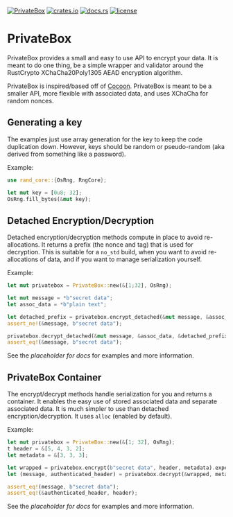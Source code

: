 [![PrivateBox](https://github.com/jordanisaacs/privatebox/actions/workflows/rust.yml/badge.svg)](https://github.com/jordanisaacs/privatebox)
[![crates.io](https://img.shields.io/crates/v/privatebox.svg)](https://crates.io/crates/privatebox)
[![docs.rs](https://docs.rs/privatebox/badge.svg)](https://docs.rs/privatebox/)
[![license](https://img.shields.io/badge/license-MIT-blue.svg)](https://github.com/jordanisaacs/privatebox/blob/master/LICENSE)

# PrivateBox

PrivateBox provides a small and easy to use API to encrypt your data. It is meant to do one thing, be a simple wrapper and validator around the RustCrypto XChaCha20Poly1305 AEAD encryption algorithm.

PrivateBox is inspired/based off of [Cocoon](https://github.com/fadeevab/cocoon/blob/master/README.md). PrivateBox is meant to be a smaller API, more flexible with associated data, and uses XChaCha for random nonces.

## Generating a key

The examples just use array generation for the key to keep the code duplication down. However, keys should be random or pseudo-random (aka derived from something like a password).

Example:

```rust
use rand_core::{OsRng, RngCore};

let mut key = [0u8; 32];
OsRng.fill_bytes(&mut key);
```

## Detached Encryption/Decryption

Detached encryption/decryption methods compute in place to avoid re-allocations. It returns a prefix (the nonce and tag) that is used for decryption. This is suitable for a `no_std` build, when you want to avoid re-allocations of data, and if you want to manage serialization yourself.

Example:

```rust
let mut privatebox = PrivateBox::new(&[1;32], OsRng);

let mut message = *b"secret data";
let assoc_data = *b"plain text";

let detached_prefix = privatebox.encrypt_detached(&mut message, &assoc_data)?;
assert_ne!(&message, b"secret data");

privatebox.decrypt_detached(&mut message, &assoc_data, &detached_prefix)?;
assert_eq!(&message, b"secret data");
```

See the *placeholder for docs* for examples and more information.

## PrivateBox Container

The encrypt/decrypt methods handle serialization for you and returns a container. It enables the easy use of stored associated data and separate associated data. It is much simpler to use than detached encryption/decryption. It uses `alloc` (enabled by default).

Example:

```rust
let mut privatebox = PrivateBox::new(&[1; 32], OsRng);
t header = &[5, 4, 3, 2];
let metadata = &[3, 3, 3];

let wrapped = privatebox.encrypt(b"secret data", header, metadata).expect("encrypt");
let (message, authenticated_header) = privatebox.decrypt(&wrapped, metadata).expect("decrypt");

assert_eq!(message, b"secret data");
assert_eq!(&authenticated_header, header);
```

See the *placeholder for docs* for examples and more information.
